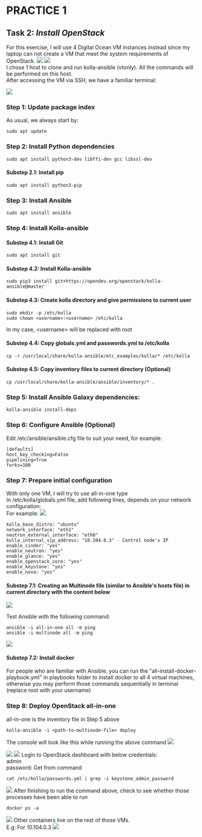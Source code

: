 # **PRACTICE 1**

## **Task 2**: *Install OpenStack*

For this exercise, I will use 4 Digital Ocean VM instances instead since my laptop can not create a VM that meet the system requirements of OpenStack.
<img src="imgs/17-Multinode-setup.png">
<img src="imgs/23-VPS private IP.png">
<br>
I chose 1 host to clone and run kolla-ansible (vtonly). All the commands will be performed on this host.
<br>
After accessing the VM via SSH, we have a familiar terminal:

<img src="imgs/11-Console.png">

### **Step 1**: Update package index

As usual, we always start by:

```
sudo apt update
```

### **Step 2**: Install Python dependencies

```
sudo apt install python3-dev libffi-dev gcc libssl-dev
```

#### **Substep 2.1**: Install pip

```
sudo apt install python3-pip
```

### **Step 3**: Install Ansible

```
sudo apt install ansible
```

### **Step 4**: Install Kolla-ansible

#### **Substep 4.1**: Install Git

```
sudo apt install git
```

#### **Substep 4.2**: Install Kolla-ansible
```
sudo pip3 install git+https://opendev.org/openstack/kolla-ansible@master
```

#### **Substep 4.3**: Create kolla directory and give permissions to current user
```
sudo mkdir -p /etc/kolla
sudo chown <username>:<username> /etc/kolla
```
In my case, \<username> will be replaced with root

#### **Substep 4.4**: Copy globals.yml and passwords.yml to /etc/kolla
```
cp -r /usr/local/share/kolla-ansible/etc_examples/kolla/* /etc/kolla
```

#### **Substep 4.5**: Copy inventory files to current directory (Optional)
```
cp /usr/local/share/kolla-ansible/ansible/inventory/* .
```

### **Step 5**: Install Ansible Galaxy dependencies:

```
kolla-ansible install-deps
```

### **Step 6**: Configure Ansible (Optional)

Edit /etc/ansible/ansible.cfg file to suit your need, for example:
```
[defaults]
host_key_checking=False
pipelining=True
forks=100
```

### **Step 7**: Prepare initial configuration

With only one VM, I will try to use all-in-one type
<br>
In /etc/kolla/globals.yml file, add following lines, depends on your network configuration:
<br>
For example:
<img src="imgs/14-Network info.png">
```
kolla_base_distro: "ubuntu"
network_interface: "eth1"
neutron_external_interface: "eth0"
kolla_internal_vip_address: "10.104.0.3" - Control node's IP
enable_cinder: "yes"
enable_neutron: "yes"
enable_glance: "yes"
enable_openstack_core: "yes"
enable_keystone: "yes"
enable_nova: "yes"
```

#### **Substep 7.1**: Creating an Multinode file (similar to Ansible's hosts file) in current directory with the content below

<img src="imgs/18-Multinode file.png">

Test Ansible with the following command:
```
ansible -i all-in-one all -m ping
ansible -i multinode all -m ping
```
<img src="imgs/12-Ansible test all-in-one.png">


#### **Substep 7.2**: Install docker

For people who are familiar with Ansible, you can run the "all-install-docker-playbook.yml" in playbooks folder to install docker to all 4 virtual machines, otherwise you may perform those commands sequentially in terminal (replace root with your username)

### **Step 8**: Deploy OpenStack all-in-one
all-in-one is the inventory file in Step 5 above
```
kolla-ansible -i <path-to-multinode-file> deploy
```
The console will look like this while running the above command
<img src="imgs/16-Ansible file running.png">

<img src="imgs/19-Final Result.png">

<img src="imgs/20-OpenStack dashboard _ no GUI.png">
Login to OpenStack dashboard with below credentials:
<br>
admin
<br>
password: Get from command

```
cat /etc/kolla/passwords.yml | grep -i keystone_admin_password
```

<img src="imgs/21-OpenStack dashboard _ no GUI.png">
After finishing to run the command above, check to see whether those processes have been able to run

```
docker ps -a
```
<img src="imgs/15-Docker containers.png">
Other containers live on the rest of those VMs. 
<br>
E.g: For 10.104.0.3
<img src="imgs/22-Docker containers.png">


